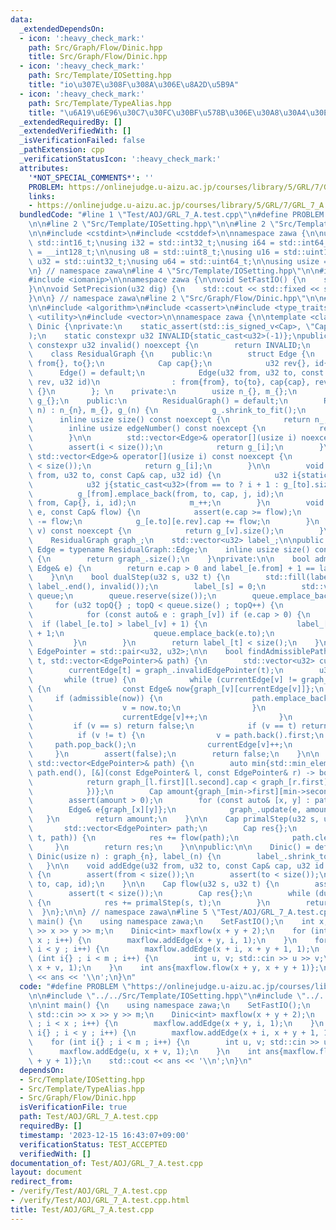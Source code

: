 ```yaml
---
data:
  _extendedDependsOn:
  - icon: ':heavy_check_mark:'
    path: Src/Graph/Flow/Dinic.hpp
    title: Src/Graph/Flow/Dinic.hpp
  - icon: ':heavy_check_mark:'
    path: Src/Template/IOSetting.hpp
    title: "io\u307E\u308F\u308A\u306E\u8A2D\u5B9A"
  - icon: ':heavy_check_mark:'
    path: Src/Template/TypeAlias.hpp
    title: "\u6A19\u6E96\u30C7\u30FC\u30BF\u578B\u306E\u30A8\u30A4\u30EA\u30A2\u30B9"
  _extendedRequiredBy: []
  _extendedVerifiedWith: []
  _isVerificationFailed: false
  _pathExtension: cpp
  _verificationStatusIcon: ':heavy_check_mark:'
  attributes:
    '*NOT_SPECIAL_COMMENTS*': ''
    PROBLEM: https://onlinejudge.u-aizu.ac.jp/courses/library/5/GRL/7/GRL_7_A
    links:
    - https://onlinejudge.u-aizu.ac.jp/courses/library/5/GRL/7/GRL_7_A
  bundledCode: "#line 1 \"Test/AOJ/GRL_7_A.test.cpp\"\n#define PROBLEM \"https://onlinejudge.u-aizu.ac.jp/courses/library/5/GRL/7/GRL_7_A\"\
    \n\n#line 2 \"Src/Template/IOSetting.hpp\"\n\n#line 2 \"Src/Template/TypeAlias.hpp\"\
    \n\n#include <cstdint>\n#include <cstddef>\n\nnamespace zawa {\n\nusing i16 =\
    \ std::int16_t;\nusing i32 = std::int32_t;\nusing i64 = std::int64_t;\nusing i128\
    \ = __int128_t;\n\nusing u8 = std::uint8_t;\nusing u16 = std::uint16_t;\nusing\
    \ u32 = std::uint32_t;\nusing u64 = std::uint64_t;\n\nusing usize = std::size_t;\n\
    \n} // namespace zawa\n#line 4 \"Src/Template/IOSetting.hpp\"\n\n#include <iostream>\n\
    #include <iomanip>\n\nnamespace zawa {\n\nvoid SetFastIO() {\n    std::cin.tie(nullptr)->sync_with_stdio(false);\n\
    }\n\nvoid SetPrecision(u32 dig) {\n    std::cout << std::fixed << std::setprecision(dig);\n\
    }\n\n} // namespace zawa\n#line 2 \"Src/Graph/Flow/Dinic.hpp\"\n\n#line 4 \"Src/Graph/Flow/Dinic.hpp\"\
    \n\n#include <algorithm>\n#include <cassert>\n#include <type_traits>\n#include\
    \ <utility>\n#include <vector>\n\nnamespace zawa {\n\ntemplate <class Cap>\nclass\
    \ Dinic {\nprivate:\n    static_assert(std::is_signed_v<Cap>, \"Cap must be signed\"\
    );\n    static constexpr u32 INVALID{static_cast<u32>(-1)};\npublic:\n    static\
    \ constexpr u32 invalid() noexcept {\n        return INVALID;\n    }\nprivate:\n\
    \    class ResidualGraph {\n    public:\n        struct Edge {\n            u32\
    \ from{}, to{};\n            Cap cap{};\n            u32 rev{}, id{};\n      \
    \      Edge() = default;\n            Edge(u32 from, u32 to, const Cap& cap, u32\
    \ rev, u32 id)\n                : from{from}, to{to}, cap{cap}, rev{rev}, id{id}\
    \ {}\n        }; \n    private:\n        usize n_{}, m_{};\n        std::vector<std::vector<Edge>>\
    \ g_{};\n    public:\n        ResidualGraph() = default;\n        ResidualGraph(usize\
    \ n) : n_{n}, m_{}, g_(n) {\n            g_.shrink_to_fit();\n        }\n\n  \
    \      inline usize size() const noexcept {\n            return n_;\n        }\n\
    \        inline usize edgeNumber() const noexcept {\n            return m_;\n\
    \        }\n\n        std::vector<Edge>& operator[](usize i) noexcept {\n    \
    \        assert(i < size());\n            return g_[i];\n        }\n        const\
    \ std::vector<Edge>& operator[](usize i) const noexcept {\n            assert(i\
    \ < size());\n            return g_[i];\n        }\n\n        void addEdge(u32\
    \ from, u32 to, const Cap& cap, u32 id) {\n            u32 i{static_cast<u32>(g_[from].size())};\n\
    \            u32 j{static_cast<u32>(from == to ? i + 1 : g_[to].size())};\n  \
    \          g_[from].emplace_back(from, to, cap, j, id);\n            g_[to].emplace_back(to,\
    \ from, Cap{}, i, id);\n            m_++;\n        }\n        void update(Edge&\
    \ e, const Cap& flow) {\n            assert(e.cap >= flow);\n            e.cap\
    \ -= flow;\n            g_[e.to][e.rev].cap += flow;\n        }\n        u32 invalidEdgePointer(u32\
    \ v) const noexcept {\n            return g_[v].size();\n        }\n    };\n\n\
    \    ResidualGraph graph_;\n    std::vector<u32> label_;\n\npublic:\n    using\
    \ Edge = typename ResidualGraph::Edge;\n    inline usize size() const noexcept\
    \ {\n        return graph_.size();\n    }\nprivate:\n\n    bool admissible(const\
    \ Edge& e) {\n        return e.cap > 0 and label_[e.from] + 1 == label_[e.to];\n\
    \    }\n\n    bool dualStep(u32 s, u32 t) {\n        std::fill(label_.begin(),\
    \ label_.end(), invalid());\n        label_[s] = 0;\n        std::vector<u32>\
    \ queue;\n        queue.reserve(size());\n        queue.emplace_back(s);\n   \
    \     for (u32 topQ{} ; topQ < queue.size() ; topQ++) {\n            u32 v{queue[topQ]};\n\
    \            for (const auto& e : graph_[v]) if (e.cap > 0) {\n              \
    \  if (label_[e.to] > label_[v] + 1) {\n                    label_[e.to] = label_[v]\
    \ + 1;\n                    queue.emplace_back(e.to);\n                }\n   \
    \         }\n        }\n        return label_[t] < size();\n    }\n\n    using\
    \ EdgePointer = std::pair<u32, u32>;\n\n    bool findAdmissiblePath(u32 s, u32\
    \ t, std::vector<EdgePointer>& path) {\n        std::vector<u32> currentEdge(size());\n\
    \        currentEdge[t] = graph_.invalidEdgePointer(t);\n        u32 v{s};\n \
    \       while (true) {\n            while (currentEdge[v] != graph_.invalidEdgePointer(v))\
    \ {\n                const Edge& now{graph_[v][currentEdge[v]]};\n           \
    \     if (admissible(now)) {\n                    path.emplace_back(v, currentEdge[v]);\n\
    \                    v = now.to;\n                }\n                else {\n\
    \                    currentEdge[v]++;\n                }\n            }\n   \
    \         if (v == s) return false;\n            if (v == t) return true;\n  \
    \          if (v != t) {\n                v = path.back().first;\n           \
    \     path.pop_back();\n                currentEdge[v]++;\n            }\n   \
    \     }\n        assert(false);\n        return false;\n    }\n\n    Cap flow(const\
    \ std::vector<EdgePointer>& path) {\n        auto min{std::min_element(path.begin(),\
    \ path.end(), [&](const EdgePointer& l, const EdgePointer& r) -> bool {\n    \
    \            return graph_[l.first][l.second].cap < graph_[r.first][r.second].cap;\n\
    \            })};\n        Cap amount{graph_[min->first][min->second].cap};\n\
    \        assert(amount > 0);\n        for (const auto& [x, y] : path) {\n    \
    \        Edge& e{graph_[x][y]};\n            graph_.update(e, amount);\n     \
    \   }\n        return amount;\n    }\n\n    Cap primalStep(u32 s, u32 t) {\n \
    \       std::vector<EdgePointer> path;\n        Cap res{};\n        while (findAdmissiblePath(s,\
    \ t, path)) {\n            res += flow(path);\n            path.clear();\n   \
    \     }\n        return res;\n    }\n\npublic:\n\n    Dinic() = default;\n   \
    \ Dinic(usize n) : graph_{n}, label_(n) {\n        label_.shrink_to_fit();\n \
    \   }\n\n    void addEdge(u32 from, u32 to, const Cap& cap, u32 id = invalid())\
    \ {\n        assert(from < size());\n        assert(to < size());\n        graph_.addEdge(from,\
    \ to, cap, id);\n    }\n\n    Cap flow(u32 s, u32 t) {\n        assert(s < size());\n\
    \        assert(t < size());\n        Cap res{};\n        while (dualStep(s, t))\
    \ {\n            res += primalStep(s, t);\n        }\n        return res;\n  \
    \  }\n};\n\n} // namespace zawa\n#line 5 \"Test/AOJ/GRL_7_A.test.cpp\"\n\nint\
    \ main() {\n    using namespace zawa;\n    SetFastIO();\n    int x, y, m; std::cin\
    \ >> x >> y >> m;\n    Dinic<int> maxflow(x + y + 2);\n    for (int i{} ; i <\
    \ x ; i++) {\n        maxflow.addEdge(x + y, i, 1);\n    }\n    for (int i{} ;\
    \ i < y ; i++) {\n        maxflow.addEdge(x + i, x + y + 1, 1);\n    }\n    for\
    \ (int i{} ; i < m ; i++) {\n        int u, v; std::cin >> u >> v;\n        maxflow.addEdge(u,\
    \ x + v, 1);\n    }\n    int ans{maxflow.flow(x + y, x + y + 1)};\n    std::cout\
    \ << ans << '\\n';\n}\n"
  code: "#define PROBLEM \"https://onlinejudge.u-aizu.ac.jp/courses/library/5/GRL/7/GRL_7_A\"\
    \n\n#include \"../../Src/Template/IOSetting.hpp\"\n#include \"../../Src/Graph/Flow/Dinic.hpp\"\
    \n\nint main() {\n    using namespace zawa;\n    SetFastIO();\n    int x, y, m;\
    \ std::cin >> x >> y >> m;\n    Dinic<int> maxflow(x + y + 2);\n    for (int i{}\
    \ ; i < x ; i++) {\n        maxflow.addEdge(x + y, i, 1);\n    }\n    for (int\
    \ i{} ; i < y ; i++) {\n        maxflow.addEdge(x + i, x + y + 1, 1);\n    }\n\
    \    for (int i{} ; i < m ; i++) {\n        int u, v; std::cin >> u >> v;\n  \
    \      maxflow.addEdge(u, x + v, 1);\n    }\n    int ans{maxflow.flow(x + y, x\
    \ + y + 1)};\n    std::cout << ans << '\\n';\n}\n"
  dependsOn:
  - Src/Template/IOSetting.hpp
  - Src/Template/TypeAlias.hpp
  - Src/Graph/Flow/Dinic.hpp
  isVerificationFile: true
  path: Test/AOJ/GRL_7_A.test.cpp
  requiredBy: []
  timestamp: '2023-12-15 16:43:07+09:00'
  verificationStatus: TEST_ACCEPTED
  verifiedWith: []
documentation_of: Test/AOJ/GRL_7_A.test.cpp
layout: document
redirect_from:
- /verify/Test/AOJ/GRL_7_A.test.cpp
- /verify/Test/AOJ/GRL_7_A.test.cpp.html
title: Test/AOJ/GRL_7_A.test.cpp
---
```


